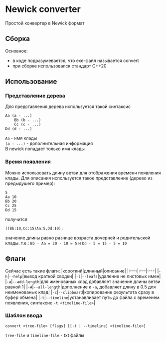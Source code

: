 # Newick converter
Простой конвертер в Newick формат

## Сборка
Основное:
* в коде подразумевается, что exe-файл называется convert
* при сборке использовался стандарт C++20

## Использование
### Представление дерева
Для представления дерева используется такой синтаксис
```
Aa (a - ...)
    Bb (b - ...)
    Cc (c - ...)
Dd (d - ...)
```
`Aa` - имя клады  
`(a - ...)` - дополнительная информация  
В newick попадает только имя клады

### Время появления
Можно использовать длину ветви для отображения времени появления клады. Для описания используется такое представление (дерево из предыдушего пример):
```
5
Aa 10
Bb 20
Cc 25
Dd 15
```
получится
```
((Bb:10,Cc:15)Aa:5,Dd:10);
```
значение длины равно разнице возраста дочерней и родительской клады.
т.е.: `Bb - Aa = 20 - 10 = 5` и `Dd - 5 = 15 - 5 = 10`

## Флаги
Сейчас есть такие флаги:
|короткий|длинный|описание|
|:---:|:---|:---|
|`-h`|`--help`|вывод краткой сводки|
|`-l`|`--leafs`|удаление не листовых имен|
|`-a`|`--add-length`|для именованых клад добавляет значение длины ветви равной 1|
|`-A`|`--all-length`|дополнение к `-a`, добавляет длину в 0.5 для неименованых клад|
|`-c`|`--clipboard`|копирование результата сразу в буфер обмена|
|`-t`|`--timeline`|устанавливает путь до файла с временем появления, синтаксис `-t <timeline-file>`|

### Шаблон ввода
```
convert <tree-file> [flags] [[-t | --timeline] <timeline-file>]
```
`tree-file` и `timeline-file` - txt файлы

